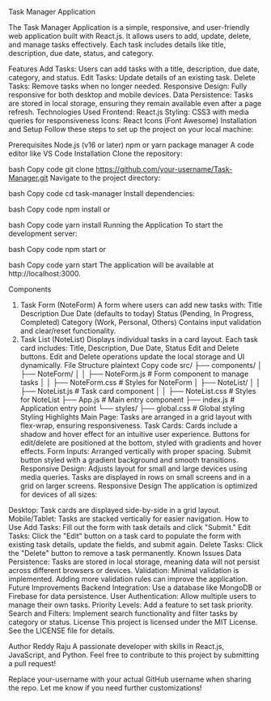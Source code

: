Task Manager Application


The Task Manager Application is a simple, responsive, and user-friendly web application built with React.js. It allows users to add, update, delete, and manage tasks effectively. Each task includes details like title, description, due date, status, and category.

Features
Add Tasks: Users can add tasks with a title, description, due date, category, and status.
Edit Tasks: Update details of an existing task.
Delete Tasks: Remove tasks when no longer needed.
Responsive Design: Fully responsive for both desktop and mobile devices.
Data Persistence: Tasks are stored in local storage, ensuring they remain available even after a page refresh.
Technologies Used
Frontend: React.js
Styling: CSS3 with media queries for responsiveness
Icons: React Icons (Font Awesome)
Installation and Setup
Follow these steps to set up the project on your local machine:

Prerequisites
Node.js (v16 or later)
npm or yarn package manager
A code editor like VS Code
Installation
Clone the repository:

bash
Copy code
git clone https://github.com/your-username/Task-Manager.git
Navigate to the project directory:

bash
Copy code
cd task-manager
Install dependencies:

bash
Copy code
npm install
or

bash
Copy code
yarn install
Running the Application
To start the development server:

bash
Copy code
npm start
or

bash
Copy code
yarn start
The application will be available at http://localhost:3000.

Components
1. Task Form (NoteForm)
A form where users can add new tasks with:
Title
Description
Due Date (defaults to today)
Status (Pending, In Progress, Completed)
Category (Work, Personal, Others)
Contains input validation and clear/reset functionality.
2. Task List (NoteList)
Displays individual tasks in a card layout.
Each task card includes:
Title, Description, Due Date, Status
Edit and Delete buttons.
Edit and Delete operations update the local storage and UI dynamically.
File Structure
plaintext
Copy code
src/
├── components/
│   ├── NoteForm/
│   │   ├── NoteForm.js      # Form component to manage tasks
│   │   ├── NoteForm.css     # Styles for NoteForm
│   ├── NoteList/
│   │   ├── NoteList.js      # Task card component
│   │   ├── NoteList.css     # Styles for NoteList
├── App.js                   # Main entry component
├── index.js                 # Application entry point
└── styles/
    ├── global.css           # Global styling
Styling Highlights
Main Page:
Tasks are arranged in a grid layout with flex-wrap, ensuring responsiveness.
Task Cards:
Cards include a shadow and hover effect for an intuitive user experience.
Buttons for edit/delete are positioned at the bottom, styled with gradients and hover effects.
Form Inputs:
Arranged vertically with proper spacing.
Submit button styled with a gradient background and smooth transitions.
Responsive Design:
Adjusts layout for small and large devices using media queries.
Tasks are displayed in rows on small screens and in a grid on larger screens.
Responsive Design
The application is optimized for devices of all sizes:

Desktop: Task cards are displayed side-by-side in a grid layout.
Mobile/Tablet: Tasks are stacked vertically for easier navigation.
How to Use
Add Tasks:
Fill out the form with task details and click "Submit."
Edit Tasks:
Click the "Edit" button on a task card to populate the form with existing task details, update the fields, and submit again.
Delete Tasks:
Click the "Delete" button to remove a task permanently.
Known Issues
Data Persistence: Tasks are stored in local storage, meaning data will not persist across different browsers or devices.
Validation: Minimal validation is implemented. Adding more validation rules can improve the application.
Future Improvements
Backend Integration: Use a database like MongoDB or Firebase for data persistence.
User Authentication: Allow multiple users to manage their own tasks.
Priority Levels: Add a feature to set task priority.
Search and Filters: Implement search functionality and filter tasks by category or status.
License
This project is licensed under the MIT License. See the LICENSE file for details.

Author
Reddy Raju
A passionate developer with skills in React.js, JavaScript, and Python.
Feel free to contribute to this project by submitting a pull request!

Replace your-username with your actual GitHub username when sharing the repo. Let me know if you need further customizations!






